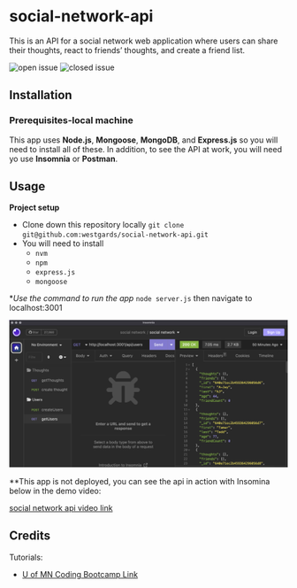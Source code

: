 # social-network-api

This is an API for a social network web application where users can share their thoughts, react to friends’ thoughts, and create a friend list.

![open issue](https://img.shields.io/github/issues-raw/westgards/social-network-api)
![closed issue](https://img.shields.io/github/issues-closed-raw/westgards/social-network-api)

## Installation

### Prerequisites-local machine

This app uses **Node.js**, **Mongoose**, **MongoDB**, and **Express.js** so you will need to install all of these. In addition, to see the API at work, you will need yo use **Insomnia** or **Postman**.

## Usage

**Project setup**

- Clone down this repository locally
  `git clone git@github.com:westgards/social-network-api.git`
- You will need to install
  - `nvm`
  - `npm`
  - `express.js`
  - `mongoose`

\*_Use the command to run the app_
`node server.js` then navigate to localhost:3001

![social_api](./assets/images/insomina_api.png)

\*\*This app is not deployed, you can see the api in action with Insomina below in the demo video:

[social network api video link]()

## Credits

Tutorials:

- [U of MN Coding Bootcamp Link](https://github.com/coding-boot-camp)
